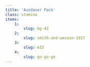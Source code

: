 ```yaml
---
title: 'Ausdauer Pack'
class: stamina
items:
    1:
        slug: bg-42
    2:
        slug: smith-and-wesson-1917
    3:
        slug: m15
    4:
        slug: go-go-go
---
```

